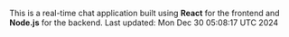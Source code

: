 This is a real-time chat application built using **React** for the frontend and **Node.js** for the backend.
Last updated: Mon Dec 30 05:08:17 UTC 2024
